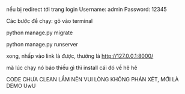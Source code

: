 nếu bị redirect tới trang login
Username: admin
Password: 12345



Các bước để chạy:
gõ vào terminal

python manage.py migrate

python manage.py runserver




xong, nhấp vào link là được, thường là http://127.0.0.1:8000/

mà lúc chạy nó báo thiếu gì thì install cái đó về hê hê

CODE CHƯA CLEAN LẮM NÊN VUI LÒNG KHÔNG PHÁN XÉT, MỚI LÀ DEMO UwU
